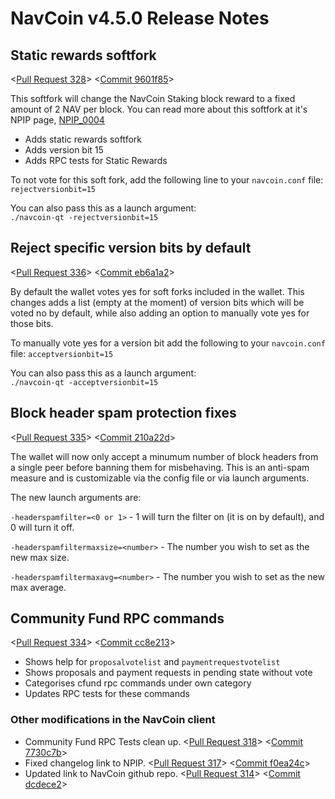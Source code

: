 # NavCoin v4.5.0 Release Notes

## Static rewards softfork

<[Pull Request 328](https://github.com/NAVCoin/navcoin-core/pull/328)>
<[Commit 9601f85](https://github.com/NAVCoin/navcoin-core/commit/9601f8501526cba19ded59ae685e393345ef430c)>

This softfork will change the NavCoin Staking block reward to a fixed amount of 2 NAV per block. You can read more about this softfork at it's NPIP page, [NPIP_0004](https://github.com/NAVCoin/npips/blob/master/npip-0004.mediawiki)

- Adds static rewards softfork
- Adds version bit 15
- Adds RPC tests for Static Rewards

To not vote for this soft fork, add the following line to your `navcoin.conf` file:
`rejectversionbit=15`

You can also pass this as a launch argument:  
`./navcoin-qt -rejectversionbit=15`

## Reject specific version bits by default

<[Pull Request 336](https://github.com/NAVCoin/navcoin-core/pull/336)>
<[Commit eb6a1a2](https://github.com/NAVCoin/navcoin-core/commit/eb6a1a27903a477306a7ef73d3d85bd52ff1f3c4)>

By default the wallet votes yes for soft forks included in the wallet. This changes adds a list (empty at the moment) of version bits which will be voted no by default, while also adding an option to manually vote yes for those bits.

To manually vote yes for a version bit add the following to  your `navcoin.conf` file:
`acceptversionbit=15`

You can also pass this as a launch argument:  
`./navcoin-qt -acceptversionbit=15`

## Block header spam protection fixes

<[Pull Request 335](https://github.com/NAVCoin/navcoin-core/pull/335)>
<[Commit 210a22d](https://github.com/NAVCoin/navcoin-core/commit/210a22daaffbd36d90a5ee0121c0c4ce3de0ed75)>

The wallet will now only accept a minumum number of block headers from a single peer before banning them for misbehaving. This is an anti-spam measure and is customizable via the config file or via launch arguments.

The new launch arguments are:  

`-headerspamfilter=<0 or 1>` -  1 will turn the filter on (it is on by default), and 0 will turn it off.

`-headerspamfiltermaxsize=<number>` - The number you wish to set as the new max size.

`-headerspamfiltermaxavg=<number>` - The number you wish to set as the new max average.

## Community Fund RPC commands

<[Pull Request 334](https://github.com/NAVCoin/navcoin-core/pull/334)>
<[Commit cc8e213](https://github.com/NAVCoin/navcoin-core/commit/cc8e21306cb804671676c6e10c0c2751061e7cc8)>

- Shows help for `proposalvotelist` and `paymentrequestvotelist`
- Shows proposals and payment requests in pending state without vote
- Categorises cfund rpc commands under own category
- Updates RPC tests for these commands

### Other modifications in the NavCoin client

- Community Fund RPC Tests clean up. <[Pull Request 318](https://github.com/NAVCoin/navcoin-core/pull/318)> <[Commit 7730c7b](https://github.com/NAVCoin/navcoin-core/commit/7730c7bc84256ddb995408c1bc775015f0219d2d)>
- Fixed changelog link to NPIP. <[Pull Request 317](https://github.com/NAVCoin/navcoin-core/pull/317)> <[Commit f0ea24c](https://github.com/NAVCoin/navcoin-core/commit/f0ea24c2228107f765735ec2136f9f20e6eda456)>
- Updated link to NavCoin github repo. <[Pull Request 314](https://github.com/NAVCoin/navcoin-core/pull/314)> <[Commit dcdece2](https://github.com/NAVCoin/navcoin-core/commit/dcdece2be47b4ab55b6231024aef2bc20e7d3b0c)>